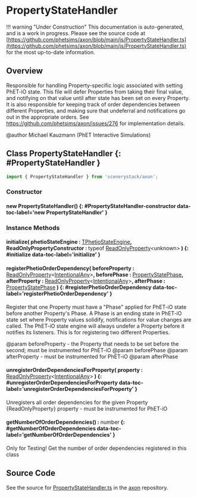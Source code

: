 # PropertyStateHandler

!!! warning "Under Construction"
    This documentation is auto-generated, and is a work in progress. Please see the source code at
    [https://github.com/phetsims/axon/blob/main/js/PropertyStateHandler.ts](https://github.com/phetsims/axon/blob/main/js/PropertyStateHandler.ts) for the most up-to-date information.

## Overview

Responsible for handling Property-specific logic associated with setting PhET-iO state. This file will defer Properties
from taking their final value, and notifying on that value until after state has been set on every Property. It is
also responsible for keeping track of order dependencies between different Properties, and making sure that undeferral
and notifications go out in the appropriate orders. See https://github.com/phetsims/axon/issues/276 for implementation details.

@author Michael Kauzmann (PhET Interactive Simulations)

## Class PropertyStateHandler {: #PropertyStateHandler }


```js
import { PropertyStateHandler } from 'scenerystack/axon';
```
### Constructor

#### new PropertyStateHandler() {: #PropertyStateHandler-constructor data-toc-label='new PropertyStateHandler' }

### Instance Methods

#### initialize( phetioStateEngine : <span style="font-weight: 400;">[TPhetioStateEngine](../tandem/TPhetioStateEngine.md)</span>, ReadOnlyPropertyConstructor : <span style="font-weight: 400;">typeof [ReadOnlyProperty](../axon/ReadOnlyProperty.md)&lt;<span style="color: hsla(calc(var(--md-hue) + 180deg),80%,40%,1);">unknown</span>&gt;</span> ) {: #initialize data-toc-label='initialize' }

#### registerPhetioOrderDependency( beforeProperty : <span style="font-weight: 400;">[ReadOnlyProperty](../axon/ReadOnlyProperty.md)&lt;[IntentionalAny](../phet-core/IntentionalAny.md)&gt;</span>, beforePhase : <span style="font-weight: 400;">[PropertyStatePhase](../axon/PropertyStatePhase.md)</span>, afterProperty : <span style="font-weight: 400;">[ReadOnlyProperty](../axon/ReadOnlyProperty.md)&lt;[IntentionalAny](../phet-core/IntentionalAny.md)&gt;</span>, afterPhase : <span style="font-weight: 400;">[PropertyStatePhase](../axon/PropertyStatePhase.md)</span> ) {: #registerPhetioOrderDependency data-toc-label='registerPhetioOrderDependency' }

Register that one Property must have a "Phase" applied for PhET-iO state before another Property's Phase. A Phase
is an ending state in PhET-iO state set where Property values solidify, notifications for value changes are called.
The PhET-iO state engine will always undefer a Property before it notifies its listeners. This is for registering
two different Properties.

@param beforeProperty - the Property that needs to be set before the second; must be instrumented for PhET-iO
@param beforePhase
@param afterProperty - must be instrumented for PhET-iO
@param afterPhase

#### unregisterOrderDependenciesForProperty( property : <span style="font-weight: 400;">[ReadOnlyProperty](../axon/ReadOnlyProperty.md)&lt;[IntentionalAny](../phet-core/IntentionalAny.md)&gt;</span> ) {: #unregisterOrderDependenciesForProperty data-toc-label='unregisterOrderDependenciesForProperty' }

Unregisters all order dependencies for the given Property
{ReadOnlyProperty} property - must be instrumented for PhET-iO

#### getNumberOfOrderDependencies() : <span style="font-weight: 400;"><span style="color: hsla(calc(var(--md-hue) + 180deg),80%,40%,1);">number</span></span> {: #getNumberOfOrderDependencies data-toc-label='getNumberOfOrderDependencies' }

Only for Testing!
Get the number of order dependencies registered in this class




## Source Code

See the source for [PropertyStateHandler.ts](https://github.com/phetsims/axon/blob/main/js/PropertyStateHandler.ts) in the [axon](https://github.com/phetsims/axon) repository.
